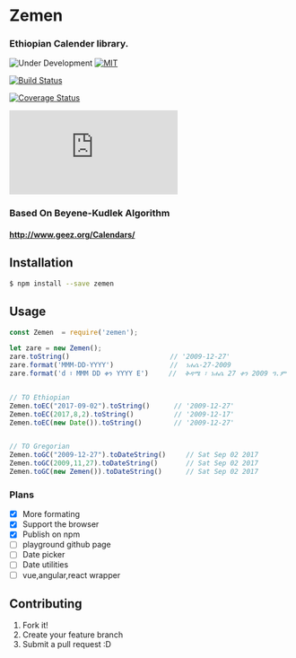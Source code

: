 # Zemen
### Ethiopian Calender library.

![Under Development](https://img.shields.io/badge/under-development-orange.svg)
[![MIT](https://img.shields.io/packagist/l/doctrine/orm.svg?maxAge=2592000)](LICENCE.md)

[![Build Status](https://travis-ci.org/m3hari/zemen.svg?branch=master)](https://travis-ci.org/m3hari/zemen)

[![Coverage Status](https://coveralls.io/repos/github/m3hari/zemen/badge.svg?branch=develop)](https://coveralls.io/github/m3hari/zemen?branch=master)

[![gzip](https://img.badgesize.io/m3hari/zemen/master/dist/zemen.min.js?compression=gzip)](https://img.badgesize.io/m3hari/zemen/master/dist/zemen.min.js?compression=gzip)




### Based On Beyene-Kudlek  Algorithm 
#### http://www.geez.org/Calendars/

## Installation

```bash
$ npm install --save zemen  
```

## Usage
```js
const Zemen  = require('zemen');

let zare = new Zemen();
zare.toString()                         // '2009-12-27'
zare.format('MMM-DD-YYYY')              //  ነሐሴ-27-2009
zare.format('d ፣ MMM DD ቀን YYYY E')     //  ቅዳሜ ፣ ነሐሴ 27 ቀን 2009 ዓ.ም


// TO Ethiopian
Zemen.toEC("2017-09-02").toString()      // '2009-12-27'
Zemen.toEC(2017,8,2).toString()          // '2009-12-17'
Zemen.toEC(new Date()).toString()        // '2009-12-27'


// TO Gregorian
Zemen.toGC("2009-12-27").toDateString()     // Sat Sep 02 2017
Zemen.toGC(2009,11,27).toDateString()       // Sat Sep 02 2017
Zemen.toGC(new Zemen()).toDateString()      // Sat Sep 02 2017

```



### Plans
- [x] More formating
- [x] Support the browser
- [x] Publish on npm
- [ ] playground github page
- [ ] Date picker
- [ ] Date utilities
- [ ] vue,angular,react wrapper

## Contributing
1. Fork it!
2. Create your feature branch
3. Submit a pull request :D